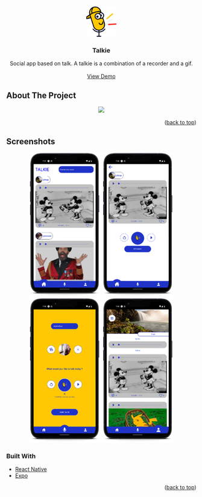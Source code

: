 <div id="top"></div>
<!--
*** Thanks for checking out the Best-README-Template. If you have a suggestion
*** that would make this better, please fork the repo and create a pull request
*** or simply open an issue with the tag "enhancement".
*** Don't forget to give the project a star!
*** Thanks again! Now go create something AMAZING! :D
-->

<!-- PROJECT SHIELDS -->
<!--
*** I'm using markdown "reference style" links for readability.
*** Reference links are enclosed in brackets [ ] instead of parentheses ( ).
*** See the bottom of this document for the declaration of the reference variables
*** for contributors-url, forks-url, etc. This is an optional, concise syntax you may use.
*** https://www.markdownguide.org/basic-syntax/#reference-style-links
-->

<!-- PROJECT LOGO -->
<br />
<div align="center">
  <a href="https://github.com/hugogarnier/talkie">
    <img src="https://github.com/hugogarnier/talkie/blob/main/icon.png" alt="Logo" width="80" height="80">
  </a>

<h3 align="center">Talkie</h3>

  <p align="center">
    Social app based on talk. A talkie is a combination of a recorder and a gif.
    <br />
    <br />
    <a href="https://expo.dev/@talkievocal/talkie">View Demo</a>
  </p>
</div>

<!-- ABOUT THE PROJECT -->

## About The Project

<p align="center">
	<img src="https://github.com/hugogarnier/talkie/blob/main/demo.gif" width="800">
</p>

<!-- Here's a blank template to get started: To avoid retyping too much info. Do a search and replace with your text editor for the following: `github_username`, `repo_name`, `twitter_handle`, `linkedin_username`, `email`, `email_client`, `project_title`, `project_description` -->

<p align="right">(<a href="#top">back to top</a>)</p>

## Screenshots

<p align="center">
    <img
    width="190"
    alt="Screen 1"
    src="https://github.com/hugogarnier/talkie/blob/main/screen1.png">
    <img
    width="190"
    alt="Screen 2"
    src="https://github.com/hugogarnier/talkie/blob/main/screen2.png">
    <img
    width="190"
    alt="Screen 3"
    src="https://github.com/hugogarnier/talkie/blob/main/screen3.png">
    <img
    width="190"
    alt="Screen 4"
    src="https://github.com/hugogarnier/talkie/blob/main/screen4.png">
</p>

### Built With

- [React Native](https://reactnative.dev/)
- [Expo](https://expo.dev/)

<p align="right">(<a href="#top">back to top</a>)</p>
